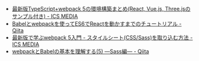 - [最新版TypeScript+webpack 5の環境構築まとめ(React, Vue.js, Three.jsのサンプル付き) - ICS MEDIA](https://ics.media/entry/16329/)
- [Babelとwebpackを使ってES6でReactを動かすまでのチュートリアル - Qiita](https://qiita.com/akirakudo/items/77c3cd49e2bf39da79dd)
- [最新版で学ぶwebpack 5入門 - スタイルシート(CSS/Sass)を取り込む方法 - ICS MEDIA](https://ics.media/entry/17376/)
- [webpackとBabelの基本を理解する(5) ―Sass編― - Qiita](https://qiita.com/koedamon/items/a5be9456e0591db4d1f4)
